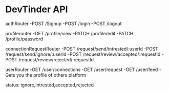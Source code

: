 # DevTinder API


authRouter
-POST /Signup
-POST /login
-POST /logout

profilerouter
-GET /profile/view
-PATCH /profile/edit
-PATCH /profile/paasword


connectionRequestRouter
-POST /request/send/intrested/:userId
-POST /request/send/ignore/:userId
-POST /request/review/accepted/:requestId
-POST /request/review/rejected/:requestId


userRouter
-GET /user/connections
-GET /user/request
-GET /user/feed -Gets you the profile of others platform





status: ignore,intrested,accepted,rejected